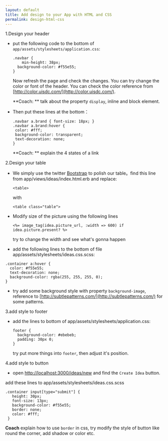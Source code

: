 ```yaml
---
layout: default
title: Add design to your App with HTML and CSS
permalink: design-html-css
---
```


1.Design your header

+ put the following code to the bottom of `app/assets/stylesheets/application.css`:

    ```
    .navbar {
        min-height: 38px;
      background-color: #f55e55;
    }
    ```

  Now refresh the page and check the changes. You can try change the
    color or font of the header. You can check the color reference
    from [http://color.uisdc.com/](http://color.uisdc.com/).

    **Coach: ** talk about the property `display`, inline and block element.

+ Then put these lines at the bottom：

    ```
    .navbar a.brand { font-size: 18px; }
    .navbar a.brand:hover {
     color: #fff;
     background-color: transparent;
     text-decoration: none;
    }
    ```

    **Coach: ** explain the 4 states of a link


2.Design your table

 + We simply use the twitter [Bootstrap](http://www.bootcss.com/) to
   polish our table。find this line from
   app/views/ideas/index.html.erb and replace:

   ```
   <table>
   ```

   with

   ```
   <table class="table">
   ```

 + Modify size of the picture using the following lines

     ```
     <%= image_tag(idea.picture_url, :width => 600) if idea.picture.present? %>
     ```

     try to change the width and see what's gonna happen


 + add the following lines to the bottom of file app/assets/stylesheets/ideas.css.scss:

  ```
  .container a:hover {
    color: #f55e55;
    text-decoration: none;
    background-color: rgba(255, 255, 255, 0);
  }
  ```


 + try add some background style with property `background-image`,
   reference to
   [http://subtlepatterns.com/](http://subtlepatterns.com/) for some patterns.


3.add style to footer

+ add the lines to bottom of  app/assets/stylesheets/application.css:

    ```
    footer {
      background-color: #ebebeb;
      padding: 30px 0;
    }
    ```

    try put more things into `footer`, then adjust it's position.

4.add style to button

  + open
    [http://localhost:3000/ideas/new](http://localhost:3000/ideas/new)
    and find the `Create Idea` button.

   add these lines to app/assets/stylesheets/ideas.css.scss

   ```
   .container input[type="submit"] {
      height: 30px;
      font-size: 13px;
      background-color: #f55e55;
      border: none;
      color: #fff;
    }
   ```

   **Coach** explain how to use `border` in css, try modify the style
     of button like round the corner, add shadow or color etc.
